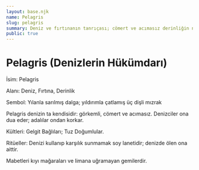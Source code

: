 ```yaml
---
layout: base.njk
name: Pelagris
slug: pelagris
summary: Deniz ve fırtınanın tanrıçası; cömert ve acımasız derinliğin nefesi.
public: true
---
```


# Pelagris (Denizlerin Hükümdarı)

İsim: Pelagris

Alanı: Deniz, Fırtına, Derinlik

Sembol: Yılanla sarılmış dalga; yıldırımla çatlamış üç dişli mızrak

Pelagris denizin ta kendisidir: görkemli, cömert ve acımasız. Denizciler ona dua eder; adalılar ondan korkar.

Kültleri: Gelgit Bağlıları; Tuz Doğumlular.

Ritüeller: Denizi kullanıp karşılık sunmamak soy lanetidir; denizde ölen ona aittir.

Mabetleri kıyı mağaraları ve limana uğramayan gemilerdir.

